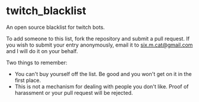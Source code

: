# twitch_blacklist
An open source blacklist for twitch bots.

To add someone to this list, fork the repository and submit a pull request. If you wish to submit your entry anonymously, email it to six.m.cat@gmail.com and I will do it on your behalf.

Two things to remember:
* You can't buy yourself off the list. Be good and you won't get on it in the first place.
* This is not a mechanism for dealing with people you don't like. Proof of harassment or your pull request will be rejected.
